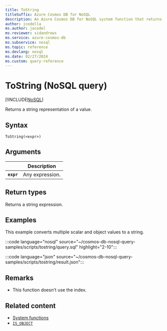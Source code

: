 ```yaml
---
title: ToString
titleSuffix: Azure Cosmos DB for NoSQL
description: An Azure Cosmos DB for NoSQL system function that returns a value converted to a string.
author: jcodella
ms.author: jacodel
ms.reviewer: sidandrews
ms.service: azure-cosmos-db
ms.subservice: nosql
ms.topic: reference
ms.devlang: nosql
ms.date: 02/27/2024
ms.custom: query-reference
---
```


# ToString (NoSQL query)

[!INCLUDE[NoSQL](../../includes/appliesto-nosql.md)]

Returns a string representation of a value.

## Syntax

```nosql
ToString(<expr>)
```

## Arguments

| | Description |
| --- | --- |
| **`expr`** | Any expression. |

## Return types

Returns a string expression.

## Examples

This example converts multiple scalar and object values to a string.

:::code language="nosql" source="~/cosmos-db-nosql-query-samples/scripts/tostring/query.sql" highlight="2-10":::

:::code language="json" source="~/cosmos-db-nosql-query-samples/scripts/tostring/result.json":::

## Remarks

- This function doesn't use the index.

## Related content

- [System functions](system-functions.yml)
- [`IS_OBJECT`](is-object.md)
